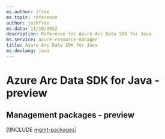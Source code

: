 ```yaml
---
ms.author: jfree
ms.topic: reference
author: joshfree
ms.data: 11/10/2022
description: Reference for Azure Arc Data SDK for Java
ms.service: azure-resource-manager
title: Azure Arc Data SDK for Java
ms.devlang: java
---
```

# Azure Arc Data SDK for Java - preview

## Management packages - preview
[!INCLUDE [mgmt-packages](arc-data-mgmt-index.md)]